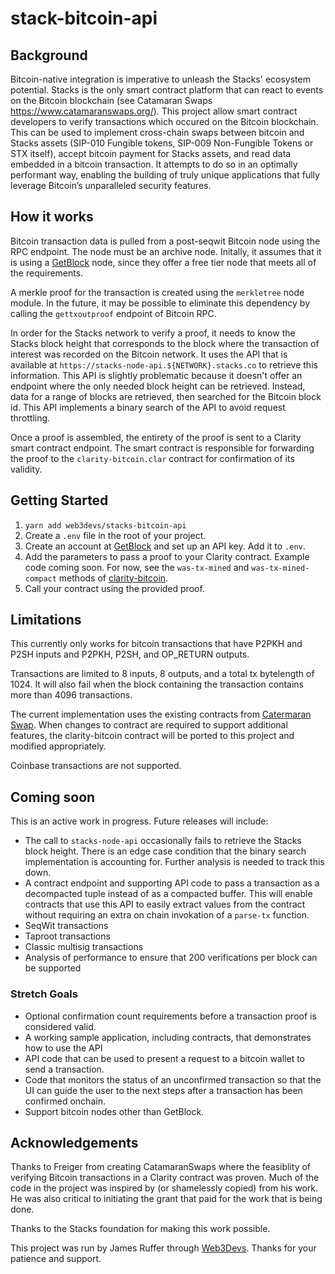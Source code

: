 # stack-bitcoin-api

## Background
Bitcoin-native integration is imperative to unleash the Stacks' ecosystem potential. Stacks is the only smart contract platform that can react to events on the Bitcoin blockchain (see Catamaran Swaps https://www.catamaranswaps.org/). This project allow smart contract developers to verify transactions which occured on the Bitcoin blockchain. This can be used to implement cross-chain swaps between bitcoin and Stacks assets (SIP-010 Fungible tokens, SIP-009 Non-Fungible Tokens or STX itself), accept bitcoin payment for Stacks assets, and read data embedded in a bitcoin transaction. It attempts to do so in an optimally performant way, enabling the building of truly unique applications that fully leverage Bitcoin’s unparalleled security features.

## How it works
Bitcoin transaction data is pulled from a post-seqwit Bitcoin node using the RPC endpoint. The node must be an archive node. Initally, it assumes that it is using a [GetBlock](https://getblock.io/) node, since they offer a free tier node that meets all of the requirements.

A merkle proof for the transaction is created using the `merkletree` node module. In the future, it may be possible to eliminate this dependency by calling the `gettxoutproof` endpoint of Bitcoin RPC.

In order for the Stacks network to verify a proof, it needs to know the Stacks block height that corresponds to the block where the transaction of interest was recorded on the Bitcoin network. It uses the API that is available at `https://stacks-node-api.${NETWORK}.stacks.co` to retrieve this information. This API is slightly problematic because it doesn't offer an endpoint where the only needed block height can be retrieved. Instead, data for a range of blocks are retrieved, then searched for the Bitcoin block id. This API implements a binary search of the API to avoid request throttling.

Once a proof is assembled, the entirety of the proof is sent to a Clarity smart contract endpoint. The smart contract is responsible for forwarding the proof to the `clarity-bitcoin.clar` contract for confirmation of its validity.

## Getting Started
1. `yarn add web3devs/stacks-bitcoin-api`
2. Create a `.env` file in the root of your project.
3. Create an account at [GetBlock](https://account.getblock.io/sign-up) and set up an API key. Add it to `.env`.
4. Add the parameters to pass a proof to your Clarity contract. Example code coming soon. For now, see the `was-tx-mined` and `was-tx-mined-compact` methods of [clarity-bitcoin](https://github.com/friedger/clarity-catamaranswaps/blob/bb552b99ac7abf78c3b4f53b3516e27024595dc9/contracts/clarity-bitcoin.clar).
5. Call your contract using the provided proof. 

## Limitations
This currently only works for bitcoin transactions that have P2PKH and P2SH inputs and P2PKH, P2SH, and OP_RETURN outputs.

Transactions are limited to 8 inputs, 8 outputs, and a total tx bytelength of 1024. It will also fail when the block containing the transaction contains more than 4096 transactions.

The current implementation uses the existing contracts from [Catermaran Swap](https://github.com/friedger/clarity-catamaranswaps/blob/bb552b99ac7abf78c3b4f53b3516e27024595dc9/contracts/clarity-bitcoin.clar). When changes to contract are required to support additional features, the clarity-bitcoin contract will be ported to this project and modified appropriately. 

Coinbase transactions are not supported.

## Coming soon
This is an active work in progress. Future releases will include:
- The call to `stacks-node-api` occasionally fails to retrieve the Stacks block height. There is an edge case condition that the binary search implementation is accounting for. Further analysis is needed to track this down.  
- A contract endpoint and supporting API code to pass a transaction as a decompacted tuple instead of as a compacted buffer. This will enable contracts that use this API to easily extract values from the contract without requiring an extra on chain invokation of a `parse-tx` function.  
- SeqWit transactions
- Taproot transactions
- Classic multisig transactions
- Analysis of performance to ensure that 200 verifications per block can be supported

### Stretch Goals
- Optional confirmation count requirements before a transaction proof is considered valid. 
- A working sample application, including contracts, that demonstrates how to use the API
- API code that can be used to present a request to a bitcoin wallet to send a transaction.
- Code that monitors the status of an unconfirmed transaction so that the UI can guide the user to the next steps after a transaction has been confirmed onchain.
- Support bitcoin nodes other than GetBlock.

## Acknowledgements
Thanks to Freiger from creating CatamaranSwaps where the feasiblity of verifying Bitcoin transactions in a Clarity contract was proven. Much of the code in the project was inspired by (or shamelessly copied) from his work. He was also critical to initiating the grant that paid for the work that is being done.

Thanks to the Stacks foundation for making this work possible. 

This project was run by James Ruffer through [Web3Devs](https://web3devs.com/). Thanks for your patience and support.